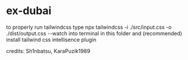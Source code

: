 # ex-dubai
to properly run tailwindcss type
npx tailwindcss -i ./src/input.css -o ./dist/output.css --watch
into terminal in this folder and (recommended) install tailwind css intellisence plugin

credits: Sh1nbatsu, KaraPuzik1989
